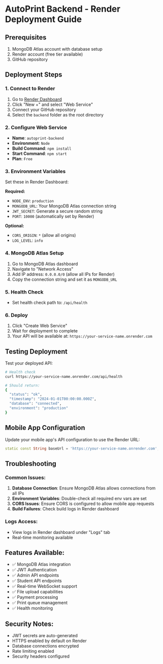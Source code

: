 # AutoPrint Backend - Render Deployment Guide

## Prerequisites
1. MongoDB Atlas account with database setup
2. Render account (free tier available)
3. GitHub repository

## Deployment Steps

### 1. Connect to Render
1. Go to [Render Dashboard](https://dashboard.render.com)
2. Click "New +" and select "Web Service"
3. Connect your GitHub repository
4. Select the `backend` folder as the root directory

### 2. Configure Web Service
- **Name**: `autoprint-backend`
- **Environment**: `Node`
- **Build Command**: `npm install`
- **Start Command**: `npm start`
- **Plan**: `Free`

### 3. Environment Variables
Set these in Render Dashboard:

**Required:**
- `NODE_ENV`: `production`
- `MONGODB_URL`: Your MongoDB Atlas connection string
- `JWT_SECRET`: Generate a secure random string
- `PORT`: `10000` (automatically set by Render)

**Optional:**
- `CORS_ORIGIN`: `*` (allow all origins)
- `LOG_LEVEL`: `info`

### 4. MongoDB Atlas Setup
1. Go to MongoDB Atlas dashboard
2. Navigate to "Network Access"
3. Add IP address: `0.0.0.0/0` (allow all IPs for Render)
4. Copy the connection string and set it as `MONGODB_URL`

### 5. Health Check
- Set health check path to: `/api/health`

### 6. Deploy
1. Click "Create Web Service"
2. Wait for deployment to complete
3. Your API will be available at: `https://your-service-name.onrender.com`

## Testing Deployment

Test your deployed API:
```bash
# Health check
curl https://your-service-name.onrender.com/api/health

# Should return:
{
  "status": "ok",
  "timestamp": "2024-01-01T00:00:00.000Z",
  "database": "connected",
  "environment": "production"
}
```

## Mobile App Configuration

Update your mobile app's API configuration to use the Render URL:
```dart
static const String baseUrl = 'https://your-service-name.onrender.com';
```

## Troubleshooting

### Common Issues:
1. **Database Connection**: Ensure MongoDB Atlas allows connections from all IPs
2. **Environment Variables**: Double-check all required env vars are set
3. **CORS Issues**: Ensure CORS is configured to allow mobile app requests
4. **Build Failures**: Check build logs in Render dashboard

### Logs Access:
- View logs in Render dashboard under "Logs" tab
- Real-time monitoring available

## Features Available:
- ✅ MongoDB Atlas integration
- ✅ JWT Authentication
- ✅ Admin API endpoints
- ✅ Student API endpoints
- ✅ Real-time WebSocket support
- ✅ File upload capabilities
- ✅ Payment processing
- ✅ Print queue management
- ✅ Health monitoring

## Security Notes:
- JWT secrets are auto-generated
- HTTPS enabled by default on Render
- Database connections encrypted
- Rate limiting enabled
- Security headers configured